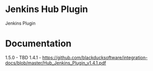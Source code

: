 # Jenkins Hub Plugin

Jenkins Plugin 


# Documentation
1.5.0 - TBD
1.4.1 - https://github.com/blackducksoftware/integration-docs/blob/master/Hub_Jenkins_Plugin_v1.4.1.pdf
